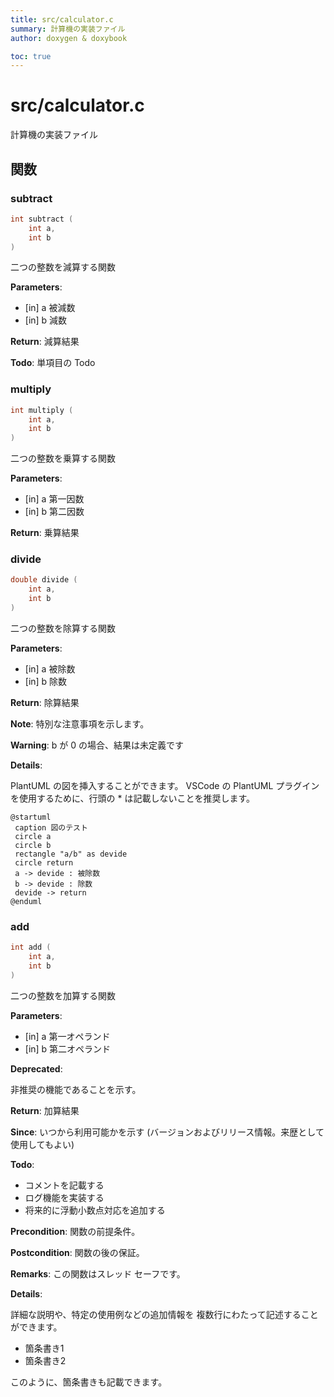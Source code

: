 ```yaml
---
title: src/calculator.c
summary: 計算機の実装ファイル 
author: doxygen & doxybook

toc: true
---
```


<!-- IMPORTANT: This is an AUTOMATICALLY GENERATED file by doxygen and doxybook. Manual edits are NOT allowed. -->

# src/calculator.c

計算機の実装ファイル 




## 関数
### subtract
```cpp
int subtract (
    int a,
    int b
)
```

二つの整数を減算する関数 

**Parameters**: 

  * [in] a 被減数 
  * [in] b 減数 


**Return**: 減算結果 

**Todo**: 単項目の Todo 


### multiply
```cpp
int multiply (
    int a,
    int b
)
```

二つの整数を乗算する関数 

**Parameters**: 

  * [in] a 第一因数 
  * [in] b 第二因数 


**Return**: 乗算結果 


### divide
```cpp
double divide (
    int a,
    int b
)
```

二つの整数を除算する関数 

**Parameters**: 

  * [in] a 被除数 
  * [in] b 除数 


**Return**: 除算結果

**Note**: 特別な注意事項を示します。 

**Warning**: b が 0 の場合、結果は未定義です 

**Details**:


PlantUML の図を挿入することができます。
 VSCode の PlantUML プラグインを使用するために、行頭の * は記載しないことを推奨します。
```plantuml
@startuml
 caption 図のテスト
 circle a
 circle b
 rectangle "a/b" as devide
 circle return
 a -> devide : 被除数
 b -> devide : 除数
 devide -> return
@enduml
```
 



### add
```cpp
int add (
    int a,
    int b
)
```

二つの整数を加算する関数 

**Parameters**: 

  * [in] a 第一オペランド 
  * [in] b 第二オペランド 


**Deprecated**: 

非推奨の機能であることを示す。 

**Return**: 加算結果 

**Since**: いつから利用可能かを示す (バージョンおよびリリース情報。来歴として使用してもよい) 

**Todo**: 

* コメントを記載する
* ログ機能を実装する
* 将来的に浮動小数点対応を追加する 

**Precondition**: 関数の前提条件。 

**Postcondition**: 関数の後の保証。 

**Remarks**: この関数はスレッド セーフです。

**Details**:


詳細な説明や、特定の使用例などの追加情報を
 複数行にわたって記述することができます。



* 箇条書き1
* 箇条書き2

このように、箇条書きも記載できます。 


















